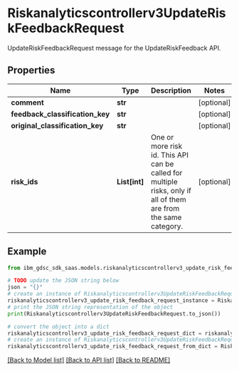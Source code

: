 # Riskanalyticscontrollerv3UpdateRiskFeedbackRequest

UpdateRiskFeedbackRequest message for the UpdateRiskFeedback API.

## Properties

Name | Type | Description | Notes
------------ | ------------- | ------------- | -------------
**comment** | **str** |  | [optional] 
**feedback_classification_key** | **str** |  | [optional] 
**original_classification_key** | **str** |  | [optional] 
**risk_ids** | **List[int]** | One or more risk id. This API can be called for multiple risks, only if all of them are from the same category. | [optional] 

## Example

```python
from ibm_gdsc_sdk_saas.models.riskanalyticscontrollerv3_update_risk_feedback_request import Riskanalyticscontrollerv3UpdateRiskFeedbackRequest

# TODO update the JSON string below
json = "{}"
# create an instance of Riskanalyticscontrollerv3UpdateRiskFeedbackRequest from a JSON string
riskanalyticscontrollerv3_update_risk_feedback_request_instance = Riskanalyticscontrollerv3UpdateRiskFeedbackRequest.from_json(json)
# print the JSON string representation of the object
print(Riskanalyticscontrollerv3UpdateRiskFeedbackRequest.to_json())

# convert the object into a dict
riskanalyticscontrollerv3_update_risk_feedback_request_dict = riskanalyticscontrollerv3_update_risk_feedback_request_instance.to_dict()
# create an instance of Riskanalyticscontrollerv3UpdateRiskFeedbackRequest from a dict
riskanalyticscontrollerv3_update_risk_feedback_request_from_dict = Riskanalyticscontrollerv3UpdateRiskFeedbackRequest.from_dict(riskanalyticscontrollerv3_update_risk_feedback_request_dict)
```
[[Back to Model list]](../README.md#documentation-for-models) [[Back to API list]](../README.md#documentation-for-api-endpoints) [[Back to README]](../README.md)


